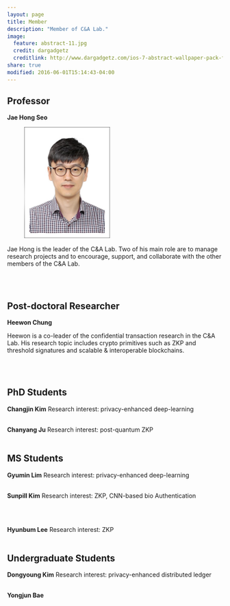 ```yaml
---
layout: page
title: Member
description: "Member of C&A Lab."
image:
  feature: abstract-11.jpg
  credit: dargadgetz
  creditlink: http://www.dargadgetz.com/ios-7-abstract-wallpaper-pack-for-iphone-5-and-ipod-touch-retina/
share: true
modified: 2016-06-01T15:14:43-04:00
---
```

## Professor
**Jae Hong Seo**
<figure>
	<img src="/images/jaehongseo.jpg" width="200" alt="">
	<!-- <figcaption>Jae Hong Seo.</figcaption> -->
</figure>

Jae Hong is the leader of the C&A Lab. Two of his main role are to manage research projects and to encourage, support, and collaborate with the other members of the C&A Lab.

<br/>
<br/>

## Post-doctoral Researcher
**Heewon Chung**

Heewon is a co-leader of the confidential transaction research in the C&A Lab. His research topic includes crypto primitives such as ZKP and threshold signatures and scalable & interoperable blockchains.

<br/>
<br/>

## PhD Students
**Changjin Kim**
Research interest: privacy-enhanced deep-learning
<br/>
<br/>

**Chanyang Ju**
Research interest: post-quantum ZKP
<br/>
<br/>

## MS Students
**Gyumin Lim**
Research interest: privacy-enhanced deep-learning
<br/>
<br/>

**Sunpill Kim**
Research interest: ZKP, CNN-based bio Authentication

<br/>
<br/>


**Hyunbum Lee**
Research interest: ZKP
<br/>
<br/>

## Undergraduate Students
**Dongyoung Kim**
Research interest: privacy-enhanced distributed ledger
<br/>
<br/>


**Yongjun Bae**

<br/>
<br/>

